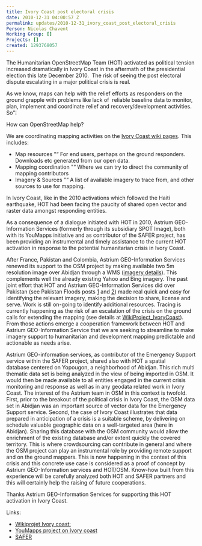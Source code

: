 ```yaml
---
title: Ivory Coast post electoral crisis
date: 2010-12-31 04:00:57 Z
permalink: updates/2010-12-31_ivory_coast_post_electoral_crisis
Person: Nicolas Chavent
Working Group: []
Projects: []
created: 1293768057
---
```


<p>The Humanitarian OpenStreetMap Team (HOT) activated as political tension increased dramatically in Ivory Coast in the aftermath of the presidential election this late December 2010.&nbsp; The risk of seeing the post electoral dispute escalating in a major political crisis is real.</p><p>As we know, maps can help with the relief efforts as responders on the ground grapple with problems like lack of&nbsp; reliable baseline data to monitor, plan, implement and coordinate relief and recovery/development activities. So"¦</p><p>How can OpenStreetMap help?</p><p>We are coordinating mapping activities on the <a href="http://wiki.openstreetmap.org/wiki/En:WikiProject_Ivory_Coast">Ivory Coast wiki pages</a>. This includes:</p><ul><li>Map resources "“ For end users, perhaps on the ground responders. Downloads etc generated from our open data.</li><li>Mapping coordination "“ Where we can try to direct the community of mapping contributors</li><li>Imagery &amp; Sources "“ A list of available imagery to trace from, and other sources to use for mapping.</li></ul><p>In Ivory Coast, like in the 2010 activations which followed the Haiti earthquake, HOT had been facing the paucity of shared open vector and raster data amongst responding entities.</p><p>As a consequence of a dialogue initiated with HOT in 2010, Astrium GEO-Information Services (formerly through its subsidiary SPOT Image), both with its YouMapps initiative and as contributor of the SAFER project, has been providing an instrumental and timely assistance to the current HOT activation in response to the potential humanitarian crisis in Ivory Coast.</p><p>After France, Pakistan and Colombia, Astrium GEO-Information Services renewed its support to the OSM project by making available two 5m resolution image over Abidjan through a WMS (<a href="http://wiki.openstreetmap.org/wiki/En:WikiProject_Ivory_Coast#SpotImage_imageryhttp://wiki.openstreetmap.org/wiki/En:WikiProject_Ivory_Coast#SpotImage_imagery">imagery details</a>). This complements well the already existing Yahoo and Bing imagery. The past joint effort that HOT and Astrium GEO-Information Services did over Pakistan (see Pakistan Floods posts <a href="../2010/08/pakistan-floods/">1</a> and <a href="../2010/09/pakistan-spot-imagery-coverage-extended/">2</a>) made real quick and easy for identifying the relevant imagery, making the decision to share, license and serve. Work is still on-going to identify additional resources. Tracing is currently happening as the risk of an escalation of the crisis on the ground calls for extending the mapping (see details at <a href="http://wiki.openstreetmap.org/wiki/En:WikiProject_Ivory_Coast">WikiProject_IvoryCoast</a>). From those actions emerge a cooperation framework between HOT and Astrium GEO-Information Service that we are seeking to streamline to make imagery support to humanitarian and development mapping predictable and actionable as needs arise.</p><p>Astrium GEO-information services, as contributor of the Emergency Support service within the SAFER project, shared also with HOT a spatial database&nbsp;centered on Yopougon, a neighborhood of Abidjan. This rich multi thematic data set is being analyzed in the view of being imported in OSM. It would then be made available to all entities engaged in the current crisis monitoring and response as well as in any geodata related work in Ivory Coast. The interest of the Astrium team in OSM in this context is twofold. First, prior to the breakout of the political crisis in Ivory Coast, the OSM data set in Abidjan was an important source of vector data for the Emergency Support service. Second, the case of Ivory Coast illustrates that data prepared in anticipation of a crisis is a suitable scheme, by delivering on schedule valuable geographic data on a well-targeted area (here in Abidjan). Sharing this database with the OSM community would allow the enrichment of the existing database and/or extent quickly the covered territory. This is where crowdsourcing can contribute in general and where the OSM project can play an instrumental role by providing remote support and on the ground mappers. This is now happening in the context of this crisis and this concrete use case is considered as a proof of concept by Astrium GEO-Information services and HOT/OSM. Know-how built from this experience will be carefully analyzed both HOT and SAFER partners and this will certainly help the raising of future cooperations.</p><p>Thanks Astrium GEO-Information Services for supporting this HOT activation in Ivory Coast.</p><p>Links:</p><ul><li><a href="http://wiki.openstreetmap.org/wiki/WikiProject_Ivory_Coast">Wikiprojet Ivory coast:</a></li><li><a href="http://www.youmapps.org/fr/news/ivory-coast-mapping-new-aerial-imagery">YouMapps project on Ivory coast</a></li><li><a href="http://www.emergencyresponse.eu/">SAFER</a></li></ul>
